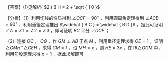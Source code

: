 【答案】(1)见解析( $2 ) B H = 2 + \sqrt { 1 0 }$

【分析】（1）利用切线的性质得到 $\angle O C F = 9 0 ^ { \circ }$ ，利用圆周角定理得到 $\angle A C B = 9 0 ^ { \circ }$ ，利用垂径定理推出 $\widehat { B C } = \widehat { B D }$ ，据此可证明 $\angle A = \angle 1 = \angle 2 = \angle 3$ ，即可证明 $B C$ 平分 $\angle D C F$ ；

（2）连接 $O C$ ， $O G$ ，作 $G M \perp A B$ 于点 $M$ ，利用垂径定理求得 $O E = 1$ ，证明 $\triangle G M H ^ { \sim } \triangle C E H$ ，求得 $G M = 1$ ，设 $M H = x$ ，则 $H E = 3 x$ ，在 $\mathrm { R t } \triangle O G M$ 中，利用勾股定理求得 $x = 1$ ，据此求解即可
